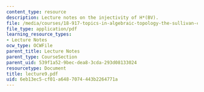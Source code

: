 ```yaml
---
content_type: resource
description: Lecture notes on the injectivity of H*(BV).
file: /media/courses/18-917-topics-in-algebraic-topology-the-sullivan-conjecture-fall-2007/6eb13ec5cf01a6487074443b2264771a_lecture9.pdf
file_type: application/pdf
learning_resource_types:
- Lecture Notes
ocw_type: OCWFile
parent_title: Lecture Notes
parent_type: CourseSection
parent_uid: 539f1a52-9bec-dea8-3cda-293d08133024
resourcetype: Document
title: lecture9.pdf
uid: 6eb13ec5-cf01-a648-7074-443b2264771a
---
```

